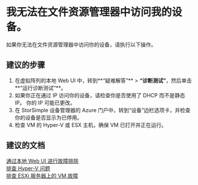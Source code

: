 <properties
    pageTitle="I can’t access my device in File Explorer."
    description="我无法在文件资源管理器中访问我的设备。"
    service="microsoft.storsimple"
    resource="managers"
    authors="anbacker"
    displayOrder="7"
    selfHelpType="resource"
    supportTopicIds=""
    resourceTags=""
    productPesIds=""
    cloudEnvironments="public"
/>


# 我无法在文件资源管理器中访问我的设备。
如果你无法在文件资源管理器中访问你的设备，请执行以下操作。


## **建议的步骤**
1. 在虚拟阵列的本地 Web UI 中，转到**“疑难解答”** > **“诊断测试”**，然后单击**“运行诊断测试”**。
2. 如果你正在通过 IP 访问你的设备，请检查你是否使用了 DHCP 而不是静态 IP。 你的 IP 可能已更改。
3. 在 StorSimple 设备管理器的 Azure 门户中，转到“设备”边栏选项卡，并检查你的设备是否显示为已停用。
4. 检查 VM 的 Hyper-V 或 ESX 主机，确保 VM 已打开并正在运行。


## **建议的文档**
[通过本地 Web UI 进行故障排除](https://aka.ms/storsimple-troubleshoot-diagnostics)<br>
[排查 Hyper-V 问题](https://technet.microsoft.com/library/cc742454.aspx)<br>
[排查 ESXi 服务器上的 VM 故障](https://kb.vmware.com/selfservice/microsites/search.do?language=en_US&cmd=displayKC&externalId=1003976)



<!--HONumber=Aug16_HO2-->


